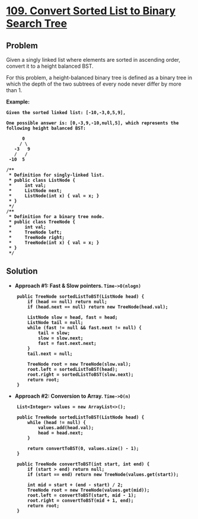 # <a href='https://leetcode.com/problems/convert-sorted-list-to-binary-search-tree/'>109. Convert Sorted List to Binary Search Tree</a>

## Problem
Given a singly linked list where elements are sorted in ascending order, convert it to a height balanced BST.

For this problem, a height-balanced binary tree is defined as a binary tree in which the depth of the two subtrees of every node never differ by more than 1.

<strong>Example:</storng>
```
Given the sorted linked list: [-10,-3,0,5,9],

One possible answer is: [0,-3,9,-10,null,5], which represents the following height balanced BST:

      0
     / \
   -3   9
   /   /
 -10  5
```

```
/**
 * Definition for singly-linked list.
 * public class ListNode {
 *     int val;
 *     ListNode next;
 *     ListNode(int x) { val = x; }
 * }
 */
/**
 * Definition for a binary tree node.
 * public class TreeNode {
 *     int val;
 *     TreeNode left;
 *     TreeNode right;
 *     TreeNode(int x) { val = x; }
 * }
 */
```

## Solution
- Approach #1: Fast & Slow pointers. ```Time->O(nlogn)```
```
    public TreeNode sortedListToBST(ListNode head) {
        if (head == null) return null;
        if (head.next == null) return new TreeNode(head.val);
        
        ListNode slow = head, fast = head;
        ListNode tail = null;
        while (fast != null && fast.next != null) {
            tail = slow;
            slow = slow.next;
            fast = fast.next.next;
        }
        tail.next = null;
        
        TreeNode root = new TreeNode(slow.val);
        root.left = sortedListToBST(head);
        root.right = sortedListToBST(slow.next);
        return root;
    }
```

- Approach #2: Conversion to Array. ```Time->O(n)```
```
    List<Integer> values = new ArrayList<>();
    
    public TreeNode sortedListToBST(ListNode head) {
        while (head != null) {
            values.add(head.val);
            head = head.next;
        }
        
        return convertToBST(0, values.size() - 1);
    }
    
    public TreeNode convertToBST(int start, int end) {
        if (start > end) return null;
        if (start == end) return new TreeNode(values.get(start));
        
        int mid = start + (end - start) / 2;
        TreeNode root = new TreeNode(values.get(mid));
        root.left = convertToBST(start, mid - 1);
        root.right = convertToBST(mid + 1, end);
        return root;
    }
```
